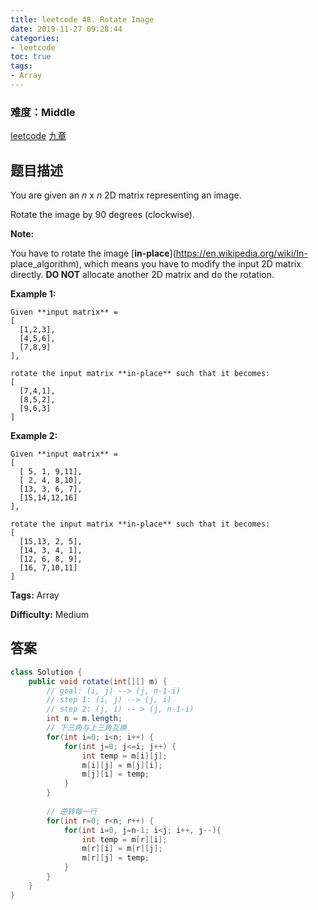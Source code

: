 ```yaml
---
title: leetcode 48. Rotate Image
date: 2019-11-27 09:28:44
categories:
- leetcode
toc: true
tags:
- Array
---
```

### 难度：Middle

<a href="https://leetcode.com/problems/rotate-image/">leetcode</a>
<a href="https://www.jiuzhang.com/solution/rotate-image/">九章</a>
## 题目描述
You are given an _n_ x _n_ 2D matrix representing an image.

Rotate the image by 90 degrees (clockwise).

**Note:**

You have to rotate the image [**in-place**](https://en.wikipedia.org/wiki/In-
place_algorithm), which means you have to modify the input 2D matrix directly.
**DO NOT** allocate another 2D matrix and do the rotation.

**Example 1:**
        
    Given **input matrix** = 
    [
      [1,2,3],
      [4,5,6],
      [7,8,9]
    ],
    
    rotate the input matrix **in-place** such that it becomes:
    [
      [7,4,1],
      [8,5,2],
      [9,6,3]
    ]
    

**Example 2:**
        
    Given **input matrix** =
    [
      [ 5, 1, 9,11],
      [ 2, 4, 8,10],
      [13, 3, 6, 7],
      [15,14,12,16]
    ], 
    
    rotate the input matrix **in-place** such that it becomes:
    [
      [15,13, 2, 5],
      [14, 3, 4, 1],
      [12, 6, 8, 9],
      [16, 7,10,11]
    ]
    


**Tags:** Array

**Difficulty:** Medium
## 答案
<!--more-->
```java
class Solution {
    public void rotate(int[][] m) {
        // goal: (i, j) --> (j, n-1-i)
        // step 1: (i, j) --> (j, i)
        // step 2: (j, i) -- > (j, n-1-i)
        int n = m.length;
        // 下三角与上三角互换
        for(int i=0; i<n; i++) {
            for(int j=0; j<=i; j++) {
                int temp = m[i][j];
                m[i][j] = m[j][i];
                m[j][i] = temp;
            }
        }
        
        // 逆转每一行
        for(int r=0; r<n; r++) {
            for(int i=0, j=n-1; i<j; i++, j--){
                int temp = m[r][i];
                m[r][i] = m[r][j];
                m[r][j] = temp;
            }
        }
    }
}
```
